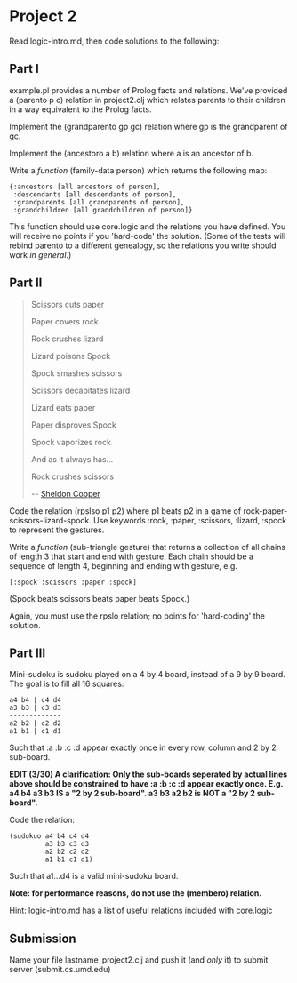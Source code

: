 Project 2
=========

Read logic-intro.md, then code solutions to the following:

Part I
------

example.pl provides a number of Prolog facts and relations. We've provided a (parento p c) relation in project2.clj which relates parents to their children in a way equivalent to the Prolog facts.

Implement the (grandparento gp gc) relation where gp is the grandparent of gc.

Implement the (ancestoro a b) relation where a is an ancestor of b.

Write a *function* (family-data person) which returns the following map:

    {:ancestors [all ancestors of person],
     :descendants [all descendants of person],
     :grandparents [all grandparents of person],
     :grandchildren [all grandchildren of person]}

This function should use core.logic and the relations you have defined. You will receive no points if you 'hard-code' the solution.
(Some of the tests will rebind parento to a different genealogy, so the relations you write should work *in general*.)

Part II
-------

> Scissors cuts paper
>
> Paper covers rock
>
> Rock crushes lizard
>
> Lizard poisons Spock
>
> Spock smashes scissors
>
> Scissors decapitates lizard
>
> Lizard eats paper
>
> Paper disproves Spock
>
> Spock vaporizes rock
>
> And as it always has...
>
> Rock crushes scissors
> 
> -- [Sheldon Cooper](https://www.youtube.com/watch?v=cSLeBKT7-sM)

Code the relation (rpslso p1 p2) where p1 beats p2 in a game of rock-paper-scissors-lizard-spock. Use keywords :rock, :paper, :scissors, :lizard, :spock to represent the gestures.

Write a *function* (sub-triangle gesture) that returns a collection of all chains of length 3 that start and end with gesture. Each chain should be a sequence of length 4, beginning and ending with gesture, e.g.

    [:spock :scissors :paper :spock]
    
(Spock beats scissors beats paper beats Spock.)

Again, you must use the rpslo relation; no points for 'hard-coding' the solution.

Part III
--------

Mini-sudoku is sudoku played on a 4 by 4 board, instead of a 9 by 9 board. The goal is to fill all 16 squares:

    a4 b4 | c4 d4
    a3 b3 | c3 d3
    -------------
    a2 b2 | c2 d2
    a1 b1 | c1 d1

Such that :a :b :c :d appear exactly once in every row, column and 2 by 2 sub-board.

**EDIT (3/30) A clarification: Only the sub-boards seperated by actual lines above should be constrained to have :a :b :c :d appear exactly once.
E.g. a4 b4 a3 b3 IS a "2 by 2 sub-board". a3 b3 a2 b2 is NOT a "2 by 2 sub-board".**

Code the relation:

    (sudokuo a4 b4 c4 d4
             a3 b3 c3 d3
             a2 b2 c2 d2
             a1 b1 c1 d1)
              
Such that a1...d4 is a valid mini-sudoku board.

**Note: for performance reasons, do not use the (membero) relation.**

Hint: logic-intro.md has a list of useful relations included with core.logic

Submission
----------

Name your file lastname\_project2.clj and push it (and *only* it) to submit server (submit.cs.umd.edu)